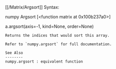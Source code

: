 [[/Matrix/Argsort]]
Syntax:

  numpy Argsort [<function matrix at 0x100b237a0>]

a.argsort(axis=-1, kind=None, order=None)

    Returns the indices that would sort this array.

    Refer to `numpy.argsort` for full documentation.

    See Also
    --------
    numpy.argsort : equivalent function